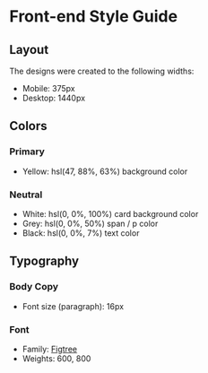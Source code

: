 # Front-end Style Guide

## Layout

The designs were created to the following widths:

- Mobile: 375px
- Desktop: 1440px

## Colors

### Primary

- Yellow: hsl(47, 88%, 63%) background color

### Neutral

- White: hsl(0, 0%, 100%) card background color
- Grey: hsl(0, 0%, 50%) span / p color
- Black: hsl(0, 0%, 7%) text color

## Typography

### Body Copy

- Font size (paragraph): 16px

### Font

- Family: [Figtree](https://fonts.google.com/specimen/Figtree)
- Weights: 600, 800
